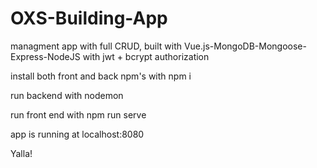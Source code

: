 # OXS-Building-App
managment app with full CRUD, built with Vue.js-MongoDB-Mongoose-Express-NodeJS with jwt + bcrypt authorization 

install both front and back npm's with npm i

run backend with nodemon

run front end with npm run serve

app is running at localhost:8080

Yalla!
